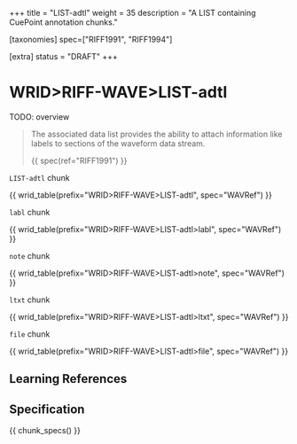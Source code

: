+++
title = "LIST-adtl"
weight = 35
description = "A LIST containing CuePoint annotation chunks."

[taxonomies]
spec=["RIFF1991", "RIFF1994"]

[extra]
status = "DRAFT"
+++

# WRID>RIFF-WAVE>LIST-adtl

TODO: overview

> The associated data list provides the ability to attach information like labels to sections of the waveform data stream.
> 
> {{ spec(ref="RIFF1991") }}

`LIST-adtl` chunk

{{ wrid_table(prefix="WRID>RIFF-WAVE>LIST-adtl", spec="WAVRef") }}

`labl` chunk

{{ wrid_table(prefix="WRID>RIFF-WAVE>LIST-adtl>labl", spec="WAVRef") }}

`note` chunk

{{ wrid_table(prefix="WRID>RIFF-WAVE>LIST-adtl>note", spec="WAVRef") }}

`ltxt` chunk

{{ wrid_table(prefix="WRID>RIFF-WAVE>LIST-adtl>ltxt", spec="WAVRef") }}

`file` chunk

{{ wrid_table(prefix="WRID>RIFF-WAVE>LIST-adtl>file", spec="WAVRef") }}

## Learning References

## Specification

{{ chunk_specs() }}

